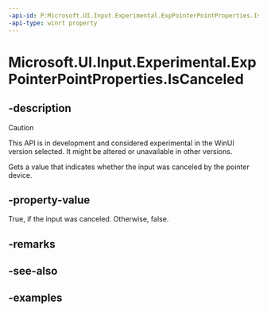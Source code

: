 ```yaml
---
-api-id: P:Microsoft.UI.Input.Experimental.ExpPointerPointProperties.IsCanceled
-api-type: winrt property
---
```


# Microsoft.UI.Input.Experimental.ExpPointerPointProperties.IsCanceled

<!--
public bool IsCanceled { get; }
-->

## -description

> [!CAUTION]
> This API is in development and considered experimental in the WinUI version selected. It might be altered or unavailable in other versions.

Gets a value that indicates whether the input was canceled by the pointer device.

## -property-value

True, if the input was canceled. Otherwise, false.

## -remarks

## -see-also

## -examples
